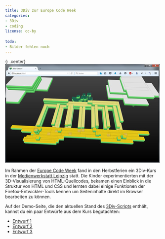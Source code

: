 ```yaml
---
title: 3Div zur Europe Code Week
categories:
- 3Div
- coding
license: cc-by

todo:
- Bilder fehlen noch
---
```


{: .center}
![Brandenburger Tor als 3Div-Objekt](/images/3div_eu-code-week_tn-entwurf.jpg)

Im Rahmen der [Europe Code Week](http://events.codeweek.eu/view/4579/3div-internetseiten-in-3d/) fand in den Herbstferien ein 3Div-Kurs in der [Medienwerkstatt Leipzig](http://medien-werkstatt-leipzig.de) statt. Die Kinder experimentierten mit der 3D-Visualisierung von HTML-Quellcodes, bekamen einen Einblick in die Struktur von HTML und CSS und lernten dabei einige Funktionen der Firefox-Entwickler-Tools kennen um Seiteninhalte direkt im Browser bearbeiten zu können.

Auf der Demo-Seite, die den aktuellen Stand des [3Div-Scripts](http://github.com/raffaelj/3div) enthält, kannst du ein paar Entwürfe aus dem Kurs begutachten:

* [Entwurf 1](http://3div.12px.de/?file=tn_herbst2015_01)
* [Entwurf 2](http://3div.12px.de/?file=tn_herbst2015_02)
* [Entwurf 3](http://3div.12px.de/?file=tn_herbst2015_03)
